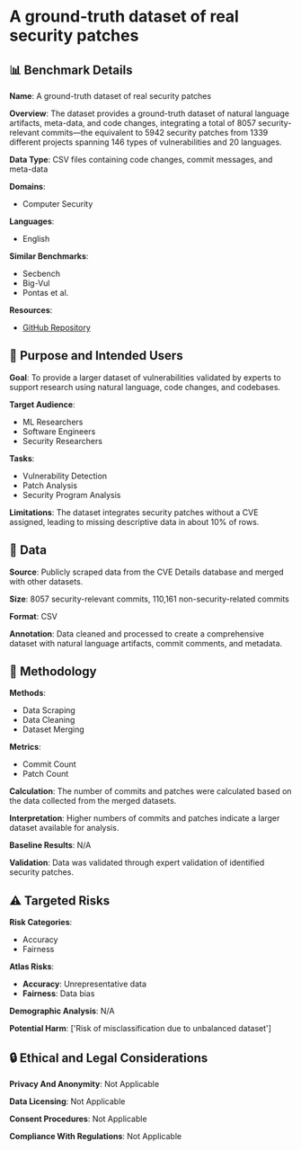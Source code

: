 # A ground-truth dataset of real security patches

## 📊 Benchmark Details

**Name**: A ground-truth dataset of real security patches

**Overview**: The dataset provides a ground-truth dataset of natural language artifacts, meta-data, and code changes, integrating a total of 8057 security-relevant commits—the equivalent to 5942 security patches from 1339 different projects spanning 146 types of vulnerabilities and 20 languages.

**Data Type**: CSV files containing code changes, commit messages, and meta-data

**Domains**:
- Computer Security

**Languages**:
- English

**Similar Benchmarks**:
- Secbench
- Big-Vul
- Pontas et al.

**Resources**:
- [GitHub Repository](https://github.com/TQRG/security-patches-dataset)

## 🎯 Purpose and Intended Users

**Goal**: To provide a larger dataset of vulnerabilities validated by experts to support research using natural language, code changes, and codebases.

**Target Audience**:
- ML Researchers
- Software Engineers
- Security Researchers

**Tasks**:
- Vulnerability Detection
- Patch Analysis
- Security Program Analysis

**Limitations**: The dataset integrates security patches without a CVE assigned, leading to missing descriptive data in about 10% of rows.

## 💾 Data

**Source**: Publicly scraped data from the CVE Details database and merged with other datasets.

**Size**: 8057 security-relevant commits, 110,161 non-security-related commits

**Format**: CSV

**Annotation**: Data cleaned and processed to create a comprehensive dataset with natural language artifacts, commit comments, and metadata.

## 🔬 Methodology

**Methods**:
- Data Scraping
- Data Cleaning
- Dataset Merging

**Metrics**:
- Commit Count
- Patch Count

**Calculation**: The number of commits and patches were calculated based on the data collected from the merged datasets.

**Interpretation**: Higher numbers of commits and patches indicate a larger dataset available for analysis.

**Baseline Results**: N/A

**Validation**: Data was validated through expert validation of identified security patches.

## ⚠️ Targeted Risks

**Risk Categories**:
- Accuracy
- Fairness

**Atlas Risks**:
- **Accuracy**: Unrepresentative data
- **Fairness**: Data bias

**Demographic Analysis**: N/A

**Potential Harm**: ['Risk of misclassification due to unbalanced dataset']

## 🔒 Ethical and Legal Considerations

**Privacy And Anonymity**: Not Applicable

**Data Licensing**: Not Applicable

**Consent Procedures**: Not Applicable

**Compliance With Regulations**: Not Applicable
